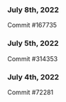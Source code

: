 ### July 8th, 2022

Commit #167735

### July 5th, 2022

Commit #314353


### July 4th, 2022

Commit #72281
